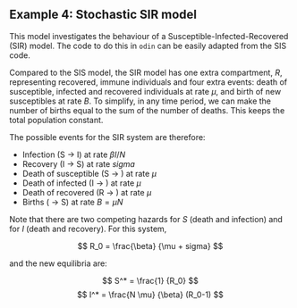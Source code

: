 ## Example 4: Stochastic SIR model

This model investigates the behaviour of a Susceptible-Infected-Recovered (SIR) model. The code to do this in `odin` can be easily adapted from the SIS code.

Compared to the SIS model, the SIR model has one extra compartment, $R$, representing recovered, immune individuals and four extra events: death of susceptible, infected and recovered individuals at rate $\mu$, and birth of new susceptibles at rate $B$. To simplify, in any time period, we can make the number of births equal to the sum of the number of deaths. This keeps the total population constant.

The possible events for the SIR system are therefore:

* Infection (S $\rightarrow$ I) at rate  $\beta I / N$
* Recovery (I $\rightarrow$ S)  at rate  $sigma$
* Death of susceptible (S $\rightarrow$ ) at rate $\mu$
* Death of infected (I $\rightarrow$ ) at rate $\mu$
* Death of recovered (R $\rightarrow$ ) at rate $\mu$
* Births ( $\rightarrow$ S) at rate $B = \mu N$

Note that there are two competing hazards for $S$ (death and infection) and for $I$ (death and recovery). For this system,

$$ R_0  = \frac{\beta} {\mu + sigma} $$

and the new equilibria are:

$$ S^* = \frac{1} {R_0} $$
$$ I^* = \frac{N \mu} {\beta}  (R_0-1) $$
